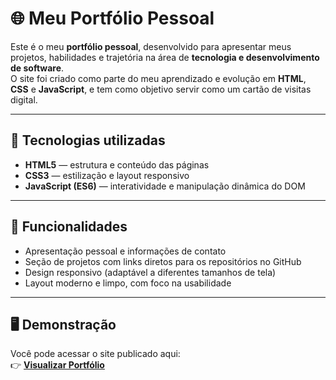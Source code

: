 # 🌐 Meu Portfólio Pessoal

Este é o meu **portfólio pessoal**, desenvolvido para apresentar meus projetos, habilidades e trajetória na área de **tecnologia e desenvolvimento de software**.  
O site foi criado como parte do meu aprendizado e evolução em **HTML**, **CSS** e **JavaScript**, e tem como objetivo servir como um cartão de visitas digital.

---

## 🚀 Tecnologias utilizadas

- **HTML5** — estrutura e conteúdo das páginas  
- **CSS3** — estilização e layout responsivo  
- **JavaScript (ES6)** — interatividade e manipulação dinâmica do DOM  

---

## 🧩 Funcionalidades

- Apresentação pessoal e informações de contato  
- Seção de projetos com links diretos para os repositórios no GitHub  
- Design responsivo (adaptável a diferentes tamanhos de tela)  
- Layout moderno e limpo, com foco na usabilidade  

---

## 🖥️ Demonstração

Você pode acessar o site publicado aqui:  
👉 **[Visualizar Portfólio](https://portfolio-three-sepia-18.vercel.app/)**
